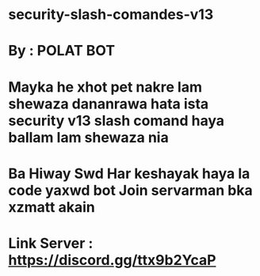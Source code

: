 # security-slash-comandes-v13

# By : POLAT BOT 

# Mayka he xhot pet nakre lam shewaza dananrawa hata ista security v13 slash comand haya ballam lam shewaza nia 


# Ba Hiway Swd Har keshayak haya la code yaxwd bot Join servarman bka xzmatt akain 


# Link Server : https://discord.gg/ttx9b2YcaP
